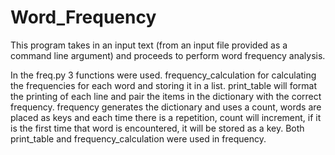 # Word_Frequency
This program takes in an input text (from an input file provided as a command line argument) and proceeds to perform word frequency analysis.


In the freq.py 3 functions were used. frequency_calculation for calculating the frequencies for each word and storing it in a list. print_table will format the printing of each line and pair the items in the dictionary with the correct frequency. frequency generates the dictionary and uses a count, words are placed as keys and each time there is a repetition, count will increment, if it is the first time that word is encountered, it will be stored as a key.
Both print_table and frequency_calculation were used in frequency.
